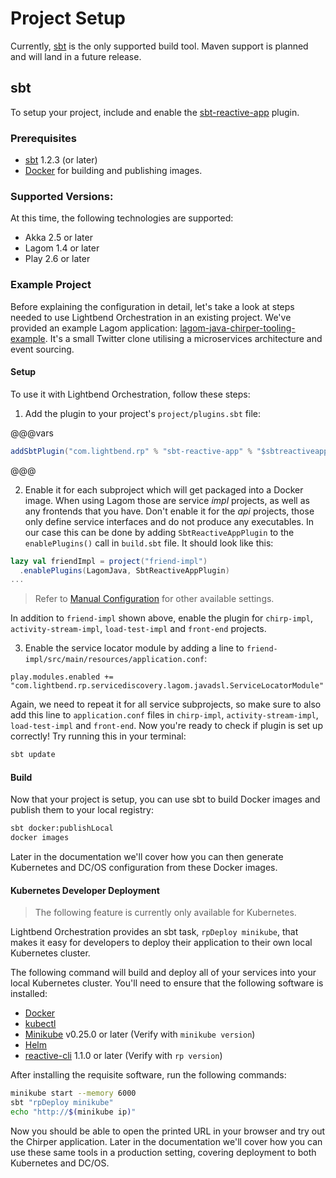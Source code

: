 # Project Setup

Currently, [sbt](http://www.scala-sbt.org/) is the only supported build tool. Maven support is planned and will land in a future release.

## sbt

To setup your project, include and enable the [sbt-reactive-app](https://github.com/lightbend/sbt-reactive-app) plugin.

### Prerequisites

* [sbt](http://www.scala-sbt.org/) 1.2.3 (or later)
* [Docker](https://www.docker.com/) for building and publishing images.

### Supported Versions:

At this time, the following technologies are supported:

* Akka 2.5 or later
* Lagom 1.4 or later
* Play 2.6 or later

### Example Project

Before explaining the configuration in detail, let's take a look at steps needed to use Lightbend Orchestration in an existing project. We've provided an example Lagom application: [lagom-java-chirper-tooling-example](https://github.com/mitkus/lagom-java-chirper-tooling-example). It's a small Twitter clone utilising a microservices architecture and event sourcing.

#### Setup

To use it with Lightbend Orchestration, follow these steps:

1) Add the plugin to your project's `project/plugins.sbt` file:

@@@vars
```scala
addSbtPlugin("com.lightbend.rp" % "sbt-reactive-app" % "$sbtreactiveapp$")
```
@@@

2) Enable it for each subproject which will get packaged into a Docker image. When using Lagom those are service *impl* projects, as well as any frontends that you have. Don't enable it for the *api* projects, those only define service interfaces and do not produce any executables. In our case this can be done by adding `SbtReactiveAppPlugin` to the `enablePlugins()` call in `build.sbt` file. It should look like this:

```scala
lazy val friendImpl = project("friend-impl")
  .enablePlugins(LagomJava, SbtReactiveAppPlugin)
...
```

> Refer to [Manual Configuration](project-configuration.html#manual-configuration) for other available settings.

In addition to `friend-impl` shown above, enable the plugin for `chirp-impl`, `activity-stream-impl`, `load-test-impl` and `front-end` projects.

3) Enable the service locator module by adding a line to `friend-impl/src/main/resources/application.conf`:

```hocon
play.modules.enabled += "com.lightbend.rp.servicediscovery.lagom.javadsl.ServiceLocatorModule"
```

Again, we need to repeat it for all service subprojects, so make sure to also add this line to `application.conf` files in `chirp-impl`, `activity-stream-impl`, `load-test-impl` and `front-end`. Now you're ready to check if plugin is set up correctly! Try running this in your terminal:

```bash
sbt update
```

#### Build

Now that your project is setup, you can use sbt to build Docker images and publish them to your local registry:

```bash
sbt docker:publishLocal
docker images
```

Later in the documentation we'll cover how you can then generate Kubernetes and DC/OS configuration from these Docker images.

#### Kubernetes Developer Deployment

> The following feature is currently only available for Kubernetes.

Lightbend Orchestration provides an sbt task, `rpDeploy minikube`, that makes it easy for developers to deploy their application to their own local Kubernetes cluster.

The following command will build and deploy all of your services into your local Kubernetes cluster. You'll need to ensure that the following software is installed:

* [Docker](https://www.docker.com/)
* [kubectl](https://kubernetes.io/docs/tasks/tools/install-kubectl)
* [Minikube](https://github.com/kubernetes/minikube) v0.25.0 or later (Verify with `minikube version`)
* [Helm](https://github.com/kubernetes/helm)
* [reactive-cli](cli-installation.html#install-the-cli) 1.1.0 or later (Verify with `rp version`)

After installing the requisite software, run the following commands:

```bash
minikube start --memory 6000
sbt "rpDeploy minikube"
echo "http://$(minikube ip)"
```

Now you should be able to open the printed URL in your browser and try out the Chirper application. Later in the documentation we'll cover how you can use these same tools in a production setting, covering deployment to both Kubernetes and DC/OS.
